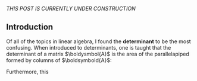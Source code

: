 _THIS POST IS CURRENTLY UNDER CONSTRUCTION_

Introduction
------------

Of all of the topics in linear algebra, I found the **determinant** to be the most confusing. When introduced to determinants, one is taught that the determinant of a matrix $\boldysmbol{A}$ is the area of the parallelapiped formed by columns of $\boldsymbold{A}$:


Furthermore, this 
